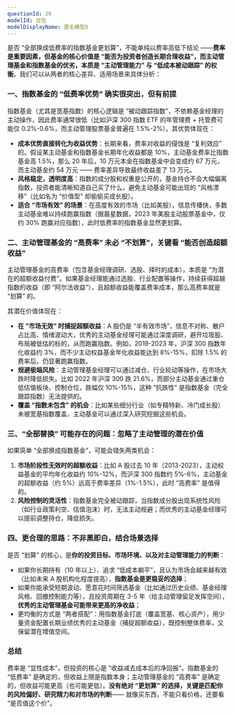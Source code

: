 ```yaml
---
questionId: 29
modelId: 豆包
modelDisplayName: 匿名模型D
---
```

是否 “全部换成低费率的指数基金更划算”，不能单纯以费率高低下结论 ——**费率是重要因素，但基金的核心价值是 “能否为投资者创造长期合理收益”，而主动管理基金和指数基金的优劣，本质是 “主动管理能力” 与 “低成本被动跟踪” 的权衡**。我们可以从两者的核心差异、适用场景来具体分析：

### 一、指数基金的 “低费率优势” 确实很突出，但有前提

指数基金（尤其是宽基指数）的核心逻辑是 “被动跟踪指数”，不依赖基金经理的主动操作，因此费率通常很低（比如沪深 300 指数 ETF 的年管理费 + 托管费可能仅 0.2%-0.6%，而主动管理股票基金普遍在 1.5%-2%）。其优势体现在：

  

- **成本优势直接转化为收益优势**：长期来看，费率对收益的侵蚀是 “复利效应” 的。假设某主动基金和指数基金长期年化收益都是 10%，主动基金费率比指数基金高 1.5%，那么 20 年后，10 万元本金在指数基金中会变成约 67 万元，而主动基金约 54 万元 —— 费率差异导致最终收益差了 13 万元。
- **风格稳定，透明度高**：指数的成分股和权重是公开的，基金持仓不会大幅偏离指数，投资者能清晰知道自己买了什么，避免主动基金可能出现的 “风格漂移”（比如名为 “价值型” 却偷偷买成长股）。
- **适合 “市场有效” 的场景**：在高度有效的市场（比如美股），信息传播快，多数主动基金难以持续跑赢指数（据晨星数据，2023 年美股主动股票基金中，仅约 30% 跑赢对应指数），此时低费率的指数基金显然更划算。

### 二、主动管理基金的 “高费率” 未必 “不划算”，关键看 “能否创造超额收益”

主动管理基金的高费率（包含基金经理调研、选股、择时的成本），本质是 “为潜在的超额收益付费”。如果基金经理能通过选股、行业配置等操作，持续获得超越指数的收益（即 “阿尔法收益”），且超额收益能覆盖费率成本，那么高费率就是 “划算” 的。

  

其潜在价值体现在：

  

- **在 “市场无效” 时捕捉超额收益**：A 股仍是 “半有效市场”，信息不对称、散户占比高、情绪波动大，优秀的主动基金经理可能通过深度调研，避开垃圾股、布局被低估的标的，从而跑赢指数。例如，2019-2023 年，沪深 300 指数年化收益约 3%，而不少主动权益基金年化收益能达到 8%-15%，扣除 1.5% 的费率后，仍显著跑赢指数。
- **规避极端风险**：主动管理基金经理可以通过减仓、行业轮动等操作，在市场大跌时降低损失。比如 2022 年沪深 300 跌 21.6%，而部分主动基金通过重仓低估值板块、控制仓位，跌幅仅 10%-15%，这种 “抗跌性” 是指数基金（完全跟踪指数）无法提供的。
- **覆盖 “指数未包含” 的机会**：比如某些细分行业（如专精特新、冷门成长股）未被宽基指数覆盖，主动基金可以通过深入研究挖掘这些机会。

### 三、“全部替换” 可能存在的问题：忽略了主动管理的潜在价值

如果简单 “全部换成指数基金”，可能会错失两类机会：

  

1. **市场阶段性无效时的超额收益**：比如 A 股过去 10 年（2013-2023），主动权益基金的平均年化收益约 10%-12%，而沪深 300 指数约 5%-6%，主动基金的超额收益（约 5%）远高于费率差异（1%-1.5%），此时 “高费率” 是值得的。
2. **风险控制的灵活性**：指数基金完全被动跟踪，当指数成分股出现系统性风险（如行业政策利空、估值泡沫）时，无法主动规避；而优秀的主动基金经理可以提前调整持仓，降低损失。

### 四、更合理的思路：不非黑即白，结合场景选择

是否 “划算” 的核心，是**你的投资目标、市场环境、以及对主动管理能力的判断**：

  

- 如果你长期持有（10 年以上）、追求 “低成本躺平”，且认为市场会越来越有效（比如未来 A 股机构化程度提高），**指数基金是更稳妥的选择**；
- 如果你能承受短期波动、愿意花时间筛选基金（比如通过历史业绩、基金经理风格、回撤控制能力等），且投资周期在 3-5 年（给主动管理留足发挥空间），**优秀的主动管理基金可能带来更高的净收益**；
- 更均衡的方式是 “两者搭配”：用指数基金打底（覆盖宽基、核心资产），用少量资金配置长期业绩优秀的主动基金（捕捉超额收益），既控制整体费率，又保留潜在增值空间。

### 总结

费率是 “显性成本”，但投资的核心是 “收益减去成本后的净回报”。指数基金的 “低费率” 是确定的，但收益上限是指数本身；主动管理基金的 “高费率” 是确定的，但收益可能更高（也可能更低）。**没有绝对 “更划算” 的选择，关键是匹配你的风险偏好、研究精力和对市场的判断**—— 就像买东西，不能只看价格，还要看 “是否值这个价”。